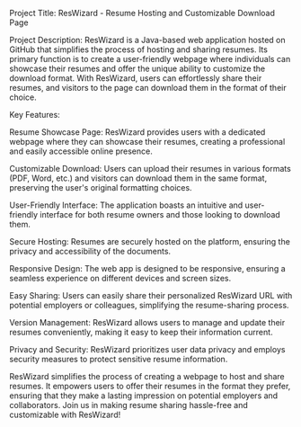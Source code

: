 Project Title: ResWizard - Resume Hosting and Customizable Download Page

Project Description:
ResWizard is a Java-based web application hosted on GitHub that simplifies the process of hosting and sharing resumes. Its primary function is to create a user-friendly webpage where individuals can showcase their resumes and offer the unique ability to customize the download format. With ResWizard, users can effortlessly share their resumes, and visitors to the page can download them in the format of their choice.

Key Features:

Resume Showcase Page: ResWizard provides users with a dedicated webpage where they can showcase their resumes, creating a professional and easily accessible online presence.

Customizable Download: Users can upload their resumes in various formats (PDF, Word, etc.) and visitors can download them in the same format, preserving the user's original formatting choices.

User-Friendly Interface: The application boasts an intuitive and user-friendly interface for both resume owners and those looking to download them.

Secure Hosting: Resumes are securely hosted on the platform, ensuring the privacy and accessibility of the documents.

Responsive Design: The web app is designed to be responsive, ensuring a seamless experience on different devices and screen sizes.

Easy Sharing: Users can easily share their personalized ResWizard URL with potential employers or colleagues, simplifying the resume-sharing process.

Version Management: ResWizard allows users to manage and update their resumes conveniently, making it easy to keep their information current.

Privacy and Security: ResWizard prioritizes user data privacy and employs security measures to protect sensitive resume information.

ResWizard simplifies the process of creating a webpage to host and share resumes. It empowers users to offer their resumes in the format they prefer, ensuring that they make a lasting impression on potential employers and collaborators. Join us in making resume sharing hassle-free and customizable with ResWizard!
